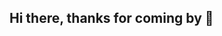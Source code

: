 ## Hi there, thanks for coming by 👋

<!--
**Lubula/Lubula** is a ✨ _special_ ✨ repository because its `README.md` (this file) appears on your GitHub profile.

Here are some ideas to get you started:

- 🔭 Versatile individual with experience collecting, transforming and organizing data for analysis to help make informed decisions. Excellent understanding and proficiency of platforms for effective data analyses, including SQL, spreadsheets, Tableau and R.  Previous sales experience providing essential soft skills such as presentation skills, research, collaboration, adaptability and attention to detail

- 📫 How to reach me: chikwekwepaulo@gmail.com

- ⚡ Fun fact: I believe my hero academia is the best anime since berserk (I hope you kow both)


